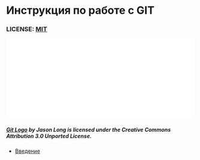 # Инструкция по работе с GIT

### LICENSE: [MIT](./license.md)

![git-logo](assets\git-logo.png)


##### [Git Logo](https://git-scm.com/downloads/logos) by Jason Long is licensed under the Creative Commons Attribution 3.0 Unported License.


* [Введение](./intro.md)
